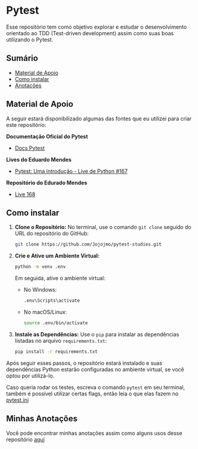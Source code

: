 # Pytest

Esse repositório tem como objetivo explorar e estudar o desenvolvimento orientado ao TDD (Test-driven development) assim como suas boas utilizando o Pytest.

## Sumário

- [Material de Apoio](#material-de-apoio)
- [Como instalar](#material-de-apoio)
- [Anotações](#minhas-anotações)

## Material de Apoio

A seguir estará disponibilizado algumas das fontes que eu utilizei para criar este repositório:

**Documentação Oficial do Pytest**
- [Docs Pytest](https://docs.pytest.org/en/8.0.x/)

**Lives do Eduardo Mendes**
- [Pytest: Uma introdução - Live de Python #167](https://www.youtube.com/watch?v=MjQCvJmc31A)

**Repositório do Edurado Mendes**
- [Live 168](https://github.com/dunossauro/live-de-python/tree/main/codigo/Live168)

## Como instalar

1. **Clone o Repositório:** No terminal, use o comando `git clone` seguido do URL do repositório do GitHub:
   ```bash
   git clone https://github.com/Jojojmo/pytest-studies.git
   ```


3. **Crie e Ative um Ambiente Virtual:**
   ```bash
   python -m venv .env
   ```
   Em seguida, ative o ambiente virtual:
   - No Windows:
     ```bash
     .env\Scripts\activate
     ```
   - No macOS/Linux:
     ```bash
     source .env/bin/activate
     ```

4. **Instale as Dependências:** Use o `pip` para instalar as dependências listadas no arquivo `requirements.txt`:
   ```bash
   pip install -r requirements.txt
   ```

Após seguir esses passos, o repositório estará instalado e suas dependências Python estarão configuradas no ambiente virtual, se você optou por utilizá-lo.

Caso queria rodar os testes, escreva o comando `pytest` em seu terminal, também é possível utilizar certas flags, então leia o que elas fazem no [pytest.ini](pytest.ini)

## Minhas Anotações 

Você pode encontrar minhas anotações assim como alguns usos desse repositório [aqui](stuffs/Studies.md)